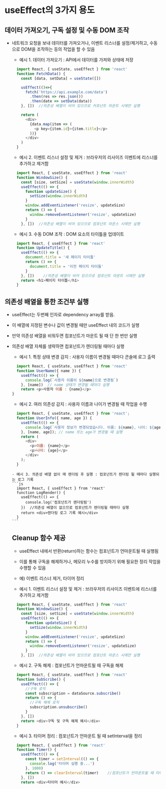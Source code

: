 # useEffect의 3가지 용도

## 데이터 가져오기, 구독 설정 및 수동 DOM 조작
- 네트워크 요청을 보내 데이터를 가져오거나, 이벤트 리스너를 설정/제거하고, 수동으로 DOM을 조작하는 등의 작업을 할 수 있음
    - 예시 1. 데이터 가져오기 : API에서 데이터를 가져와 상태에 저장
    ```js
      import React, { useState, useEffect } from 'react'
      function FetchData() {
        const [data, setData] = useState([])
    
        usEffect(()=>{
          fetch('https://api.example.com/data')
            .then(res => res.json())
            .then(date => setData(data))
        }, [])  //의존성 배열이 비어 있으므로 커포넌트 마운트 시에만 실행
    
        return (
          <div>
            {data.map(item => (
              <p key={item.id}>{item.title}</p>
            ))}
          </div>
        )
      }
  ```

    - 예시 2. 이벤트 리스너 설정 및 제거 : 브라우저의 리사이즈 이벤트에 리스너를 추가하고 제거함
    ```js
      import React, { useState, useEffect } from 'react'
      function WindowSize() {
        const [size, setSize] = useState(window.innerWidth)
        useEffect(() => {
          function updateSize() {
            setSize(window.innerWidth)
          }
          window.addEventListener('resize', updateSize)
          return () => {
            window.removeEventListener('resize', updateSize)
          }
        }, [])  //의존성 배열이 비어 있으므로 컴포넌트 마운스 시에만 실행
    ```

    - 예시 3. 수동 DOM 조작 : DOM 요소의 타이틀을 업데이트
    ```js
      import React, { useEffect } from 'react'
      function UpdateTitle() {
        useEffect(() => {
          document.title = '새 페이지 타이틀'
          return () => {
            document.title = '이전 페이지 타이들'
          }
        }, [])    //의존성 배열이 비어 있으므로 컴포넌트 마운트 시에만 실행
        return <h1>페이지 타이틀</h1>
      }
    ```

## 의존성 배열을 통한 조건부 실행
- useEffect는 두번째 인자로 dependency array를 받음.
- 이 배열에 지정된 변수나 값이 변경될 때만 useEffect 내의 코드가 실행
- 만약 의존성 배열을 비워두면 컴포넌트가 마운트 될 때 단 한 번만 실행
- 의존성 배열 자체를 생략하면 컴포넌트가 렌더링될 때마다 실행

    - 예시 1. 특정 상태 변경 감지 : 사용자 이름이 변경될 때마다 콘솔에 로그 출력
    ```js
      import React, { useState, useEffect } from 'react'
      function UserName({ name }) {
        useEffect(() => {
          console.log(`사용자 이름이 ${name}으로 변경됨`)
        }, [name])  // name 상태가 변경될 때마다 실행
        return <p>사용자 이름 : {name}</p>
    }
    ```

    - 예시 2. 여러 의존성 감지 : 사용자 이름과 나이가 변경될 때 작업을 수행
    ```js
      import React, { useState, useEffect } from 'react';
      function UserInfo({ name, age }) {
        useEffect(() => {
          console.log(`사용자 정보가 변경되었습니다. 이름: ${name}, 나이: ${age}`);
        }, [name, age]); // name 또는 age가 변경될 때 실행
        return (
          <div>
            <p>이름: {name}</p>
            <p>나이: {age}</p>
          </div>
        );
      }
    ```
      - 예시 3. 의존성 배열 없이 매 렌더링 후 실행 : 컴포넌트가 렌더링 될 때마다 실행되는 로그 기록
      ```js
        import React, { useEffect } from 'react'
        function LogRender() {
          useEffect(() => {
            console.log('컴포넌트가 렌더링됨')
          })  //의존성 배열이 없으므로 컴포넌트가 렌더링될 때마다 실행
          return <div>렌더링 로그 기록 예시</div>
        }
      ```

  ## Cleanup 함수 제공
  -  useEffect 내에서 반환(return)하는 함수는 컴포넌트가 언마운트될 때 실행됨
  -  이를 통해 구독을 해제하거나, 메모리 누수를 방지하기 위해 필요한 정리 작업을 수행할 수 있음
  -  예) 이벤트 리스너 제거, 타이머 정리 

    - 예시 1. 이벤트 리스너 설정 및 제거 : 브라우저의 리사이즈 이벤트에 리스너를 추가하고 제거함
    ```js
      import React, { useState, useEffect } from 'react'
      function WindowSize() {
        const [size, setSize] = useState(window.innerWidth)
        useEffect(() => {
          function updateSize() {
            setSize(window.innerWidth)
          }
          window.addEventListener('resize', updateSize)
          return () => {
            window.removeEventListener('resize', updateSize)
          }
        }, [])  //의존성 배열이 비어 있으므로 컴포넌트 마운스 시에만 실행
    ```

    - 예시 2. 구독 해제 : 컴포넌트가 언마운트될 때 구독을 해제
    ```js
      import React, { useState, useEffect } from 'react'
      function SubScribe() {
        useEffect(() => {
          //구독 로직
          const subscription = dataSource.subscribe()
          return () => {
            //구독 해제 로직
            subscription.unsubscribe()
          }
        }, [])
        return <div>구독 및 구독 해제 예시</div>
      }
    ```

    - 예시 3. 타이머 정리 : 컴포넌트가 언마운트 될 때 setInterval을 정리
    ```js
      import React, { useEffect } from 'react'
      function Timer() {
        useEffect(() => {
          const timer = setInterval(() => {
            console.log('타이머 실행 중...')
          }, 1000)
          return () => clearInterval(timer)    //컴포넌트가 언마운트될 때 타이머 정리
        }, [])
        return <div>타이머 예시</div>
    ```






    

